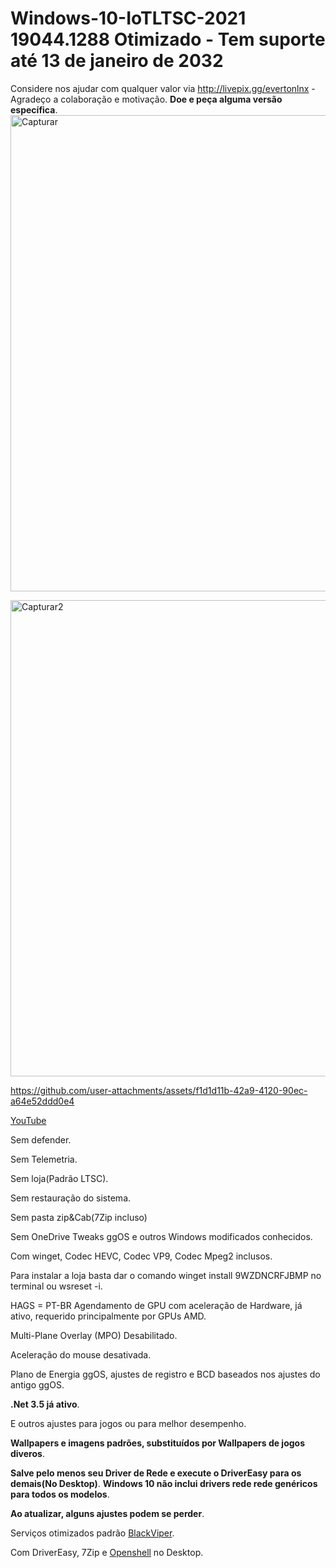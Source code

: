 # Windows-10-IoTLTSC-2021 19044.1288 Otimizado - Tem suporte até 13 de janeiro de 2032
Considere nos ajudar com qualquer valor via http://livepix.gg/evertonlnx - Agradeço a colaboração e motivação. **Doe e peça alguma versão específica**.
<img width="1021" height="762" alt="Capturar" src="https://github.com/user-attachments/assets/02c5427c-3828-4359-864f-80586d533f06" />

<img width="1023" height="762" alt="Capturar2" src="https://github.com/user-attachments/assets/f9b30542-d76a-4094-9769-f6131fd7ff19" />


https://github.com/user-attachments/assets/f1d1d11b-42a9-4120-90ec-a64e52ddd0e4

[YouTube](https://www.youtube.com/watch?v=oqep6D70LAE)

Sem defender.

Sem Telemetria.

Sem loja(Padrão LTSC).

Sem restauração do sistema.

Sem pasta zip&Cab(7Zip incluso)

Sem OneDrive
Tweaks ggOS e outros Windows modificados conhecidos.

Com winget, Codec HEVC, Codec VP9, Codec Mpeg2 inclusos.

Para instalar a loja basta dar o comando winget install 9WZDNCRFJBMP no terminal ou wsreset -i.

HAGS = PT-BR Agendamento de GPU com aceleração de Hardware, já ativo, requerido principalmente por GPUs AMD.

Multi-Plane Overlay (MPO) Desabilitado.

Aceleração do mouse desativada.

Plano de Energia ggOS, ajustes de registro e BCD baseados nos ajustes do antigo ggOS.

**.Net 3.5 já ativo**.

E outros ajustes para jogos ou para melhor desempenho.

**Wallpapers e imagens padrões, substituídos por Wallpapers de jogos diveros**.

**Salve pelo menos seu Driver de Rede e execute o DriverEasy para os demais(No Desktop)**. **Windows 10 não inclui drivers rede rede genéricos para todos os modelos**.

**Ao atualizar, alguns ajustes podem se perder**.

Serviços otimizados padrão [BlackViper](https://github.com/madbomb122/BlackViperScript).

Com DriverEasy, 7Zip e [Openshell](https://github.com/Open-Shell/Open-Shell-Menu) no Desktop.




